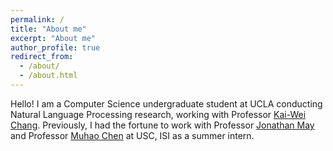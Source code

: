 ```yaml
---
permalink: /
title: "About me"
excerpt: "About me"
author_profile: true
redirect_from: 
  - /about/
  - /about.html
---
```


Hello! I am a Computer Science undergraduate student at UCLA conducting Natural Language Processing research, working with Professor [Kai-Wei Chang](http://web.cs.ucla.edu/~kwchang/). Previously, I had the fortune to work with Professor [Jonathan May](https://www.isi.edu/~jonmay/) and Professor [Muhao Chen](https://muhaochen.github.io) at USC, ISI as a summer intern.

